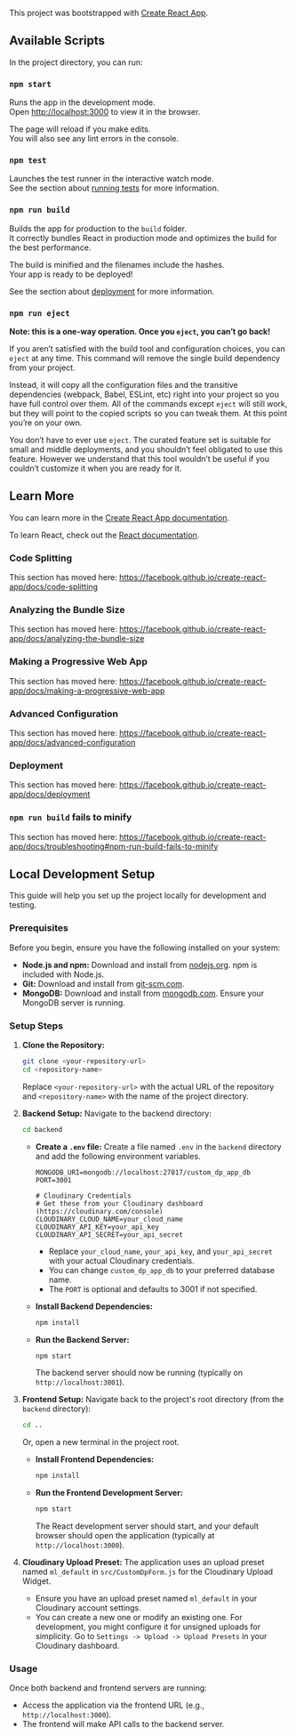 This project was bootstrapped with [Create React App](https://github.com/facebook/create-react-app).

## Available Scripts

In the project directory, you can run:

### `npm start`

Runs the app in the development mode.<br />
Open [http://localhost:3000](http://localhost:3000) to view it in the browser.

The page will reload if you make edits.<br />
You will also see any lint errors in the console.

### `npm test`

Launches the test runner in the interactive watch mode.<br />
See the section about [running tests](https://facebook.github.io/create-react-app/docs/running-tests) for more information.

### `npm run build`

Builds the app for production to the `build` folder.<br />
It correctly bundles React in production mode and optimizes the build for the best performance.

The build is minified and the filenames include the hashes.<br />
Your app is ready to be deployed!

See the section about [deployment](https://facebook.github.io/create-react-app/docs/deployment) for more information.

### `npm run eject`

**Note: this is a one-way operation. Once you `eject`, you can’t go back!**

If you aren’t satisfied with the build tool and configuration choices, you can `eject` at any time. This command will remove the single build dependency from your project.

Instead, it will copy all the configuration files and the transitive dependencies (webpack, Babel, ESLint, etc) right into your project so you have full control over them. All of the commands except `eject` will still work, but they will point to the copied scripts so you can tweak them. At this point you’re on your own.

You don’t have to ever use `eject`. The curated feature set is suitable for small and middle deployments, and you shouldn’t feel obligated to use this feature. However we understand that this tool wouldn’t be useful if you couldn’t customize it when you are ready for it.

## Learn More

You can learn more in the [Create React App documentation](https://facebook.github.io/create-react-app/docs/getting-started).

To learn React, check out the [React documentation](https://reactjs.org/).

### Code Splitting

This section has moved here: https://facebook.github.io/create-react-app/docs/code-splitting

### Analyzing the Bundle Size

This section has moved here: https://facebook.github.io/create-react-app/docs/analyzing-the-bundle-size

### Making a Progressive Web App

This section has moved here: https://facebook.github.io/create-react-app/docs/making-a-progressive-web-app

### Advanced Configuration

This section has moved here: https://facebook.github.io/create-react-app/docs/advanced-configuration

### Deployment

This section has moved here: https://facebook.github.io/create-react-app/docs/deployment

### `npm run build` fails to minify

This section has moved here: https://facebook.github.io/create-react-app/docs/troubleshooting#npm-run-build-fails-to-minify


## Local Development Setup

This guide will help you set up the project locally for development and testing.

### Prerequisites

Before you begin, ensure you have the following installed on your system:

*   **Node.js and npm:** Download and install from [nodejs.org](https://nodejs.org/). npm is included with Node.js.
*   **Git:** Download and install from [git-scm.com](https://git-scm.com/).
*   **MongoDB:** Download and install from [mongodb.com](https://www.mongodb.com/try/download/community). Ensure your MongoDB server is running.

### Setup Steps

1.  **Clone the Repository:**
    ```bash
    git clone <your-repository-url>
    cd <repository-name>
    ```
    Replace `<your-repository-url>` with the actual URL of the repository and `<repository-name>` with the name of the project directory.

2.  **Backend Setup:**
    Navigate to the backend directory:
    ```bash
    cd backend
    ```

    *   **Create a `.env` file:**
        Create a file named `.env` in the `backend` directory and add the following environment variables.
        ```env
        MONGODB_URI=mongodb://localhost:27017/custom_dp_app_db
        PORT=3001

        # Cloudinary Credentials
        # Get these from your Cloudinary dashboard (https://cloudinary.com/console)
        CLOUDINARY_CLOUD_NAME=your_cloud_name
        CLOUDINARY_API_KEY=your_api_key
        CLOUDINARY_API_SECRET=your_api_secret
        ```
        *   Replace `your_cloud_name`, `your_api_key`, and `your_api_secret` with your actual Cloudinary credentials.
        *   You can change `custom_dp_app_db` to your preferred database name.
        *   The `PORT` is optional and defaults to 3001 if not specified.

    *   **Install Backend Dependencies:**
        ```bash
        npm install
        ```

    *   **Run the Backend Server:**
        ```bash
        npm start
        ```
        The backend server should now be running (typically on `http://localhost:3001`).

3.  **Frontend Setup:**
    Navigate back to the project's root directory (from the `backend` directory):
    ```bash
    cd ..
    ```
    Or, open a new terminal in the project root.

    *   **Install Frontend Dependencies:**
        ```bash
        npm install
        ```

    *   **Run the Frontend Development Server:**
        ```bash
        npm start
        ```
        The React development server should start, and your default browser should open the application (typically at `http://localhost:3000`).

4.  **Cloudinary Upload Preset:**
    The application uses an upload preset named `ml_default` in `src/CustomDpForm.js` for the Cloudinary Upload Widget.
    *   Ensure you have an upload preset named `ml_default` in your Cloudinary account settings.
    *   You can create a new one or modify an existing one. For development, you might configure it for unsigned uploads for simplicity. Go to `Settings -> Upload -> Upload Presets` in your Cloudinary dashboard.

### Usage
Once both backend and frontend servers are running:
*   Access the application via the frontend URL (e.g., `http://localhost:3000`).
*   The frontend will make API calls to the backend server.
